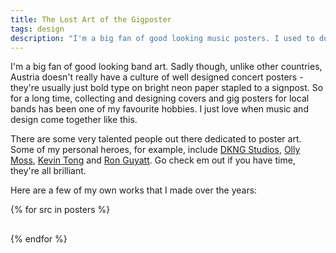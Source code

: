 ```yaml
---
title: The Lost Art of the Gigposter
tags: design
description: "I'm a big fan of good looking music posters. I used to do them myself back when I was in school, and my living room still features some of my favourite designs."
---
```


I'm a big fan of good looking band art. Sadly though, unlike other countries, Austria doesn't really have a culture of well designed concert posters - they're usually just bold type on bright neon paper stapled to a signpost. So for a long time, collecting and designing covers and gig posters for local bands has been one of my favourite hobbies. I just love when music and design come together like this.

There are some very talented people out there dedicated to poster art. Some of my personal heroes, for example, include [DKNG Studios](http://www.dkngstudios.com/work/gig-posters/), [Olly Moss](http://ollymoss.com), [Kevin Tong](http://tragicsunshine.com/band_posters/) and [Ron Guyatt](http://www.ronguyatt.com/). Go check em out if you have time, they're all brilliant.

Here are a few of my own works that I made over the years:

{% for src in posters %}
<figure>
    <img src="{{ src }}" style="border:1px solid #EAEAEA" alt="">
</figure>
{% endfor %}
